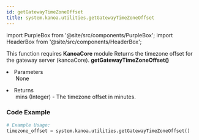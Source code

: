 ```yaml
---
id: getGatewayTimeZoneOffset
title: system.kanoa.utilities.getGatewayTimeZoneOffset
---
```


import PurpleBox from '@site/src/components/PurpleBox';
import HeaderBox from '@site/src/components/HeaderBox';

<PurpleBox>This function requires <b>KanoaCore</b> module</PurpleBox>
<HeaderBox header="Description">Returns the timezone offset for the gateway server (kanoaCore).</HeaderBox>
<HeaderBox header="Syntax">
    <b>getGatewayTimeZoneOffset()</b>
    <li>Parameters <br />
        <ul>None</ul>
    </li>
    <li>Returns <br />
        <ul>mins (Integer) - The timezone offset in minutes.</ul>
    </li>
</HeaderBox>

### Code Example

```python
# Example Usage:
timezone_offset = system.kanoa.utilities.getGatewayTimeZoneOffset()

